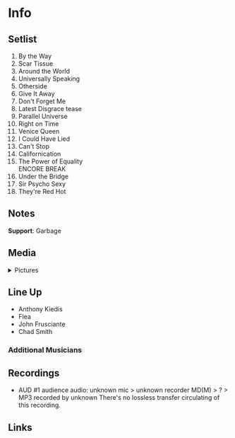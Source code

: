 # Info

## Setlist

1. By the Way
2. Scar Tissue
3. Around the World
4. Universally Speaking
5. Otherside
6. Give It Away
7. Don't Forget Me
8. Latest Disgrace tease
9. Parallel Universe
10. Right on Time
11. Venice Queen
12. I Could Have Lied
13. Can't Stop
14. Californication
15. The Power of Equality
<br>ENCORE BREAK
16. Under the Bridge
17. Sir Psycho Sexy
18. They're Red Hot

## Notes

**Support**: Garbage

## Media 

<details>
  <summary>Pictures</summary>
  <!--<img alt="Setlist" title="Setlist" src="_.jpg" height="200" />
  <img alt="Ticket" title="Ticket" src="_.jpg" height="200" />
  <img alt="Flyer" title="Flyer" src="_.jpg" height="200" />
  <img alt="Clipping" title="Clipping" src="_.jpg" height="200" />-->
</details>

## Line Up

* Anthony Kiedis
* Flea
* John Frusciante
* Chad Smith

### Additional Musicians

## Recordings

* AUD #1 audience audio: unknown mic > unknown recorder MD(M) > ? > MP3 recorded by unknown There's no lossless transfer circulating of this recording.

## Links
